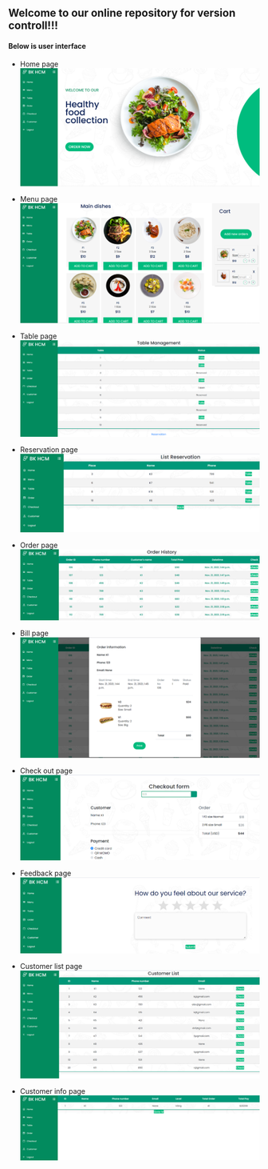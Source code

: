 ## Welcome to our online repository for version controll!!!

#### Below is user interface

- Home page
  ![This is homepage](/assets/home.png)

- Menu page
  ![This is the order pabe](/assets/menu.png)

- Table page
  ![This is the table pabe](/assets/table.png)

- Reservation page
  ![This is the table pabe](/assets/reservation.png)

- Order page
  ![This is the table pabe](/assets/order.png)

- Bill page
  ![This is the table pabe](/assets/bill.png)

- Check out page
  ![This is the table pabe](/assets/checkout.png)

- Feedback page
  ![This is the table pabe](/assets/feedback.png)

- Customer list page
  ![This is the table pabe](/assets/cus.png)

- Customer info page
  ![This is the table pabe](/assets/cus_info.png)
